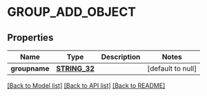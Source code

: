 # GROUP_ADD_OBJECT

## Properties
Name | Type | Description | Notes
------------ | ------------- | ------------- | -------------
**groupname** | [**STRING_32**](STRING_32.md) |  | [default to null]

[[Back to Model list]](../README.md#documentation-for-models) [[Back to API list]](../README.md#documentation-for-api-endpoints) [[Back to README]](../README.md)


